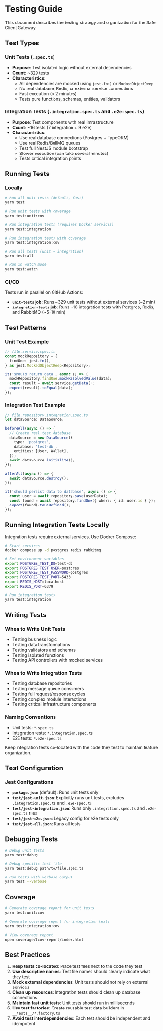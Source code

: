 # Testing Guide

This document describes the testing strategy and organization for the Safe Client Gateway.

## Test Types

### Unit Tests (`.spec.ts`)

- **Purpose**: Test isolated logic without external dependencies
- **Count**: ~329 tests
- **Characteristics**:
  - All dependencies are mocked using `jest.fn()` or `MockedObjectDeep`
  - No real database, Redis, or external service connections
  - Fast execution (< 2 minutes)
  - Tests pure functions, schemas, entities, validators

### Integration Tests (`.integration.spec.ts` and `.e2e-spec.ts`)

- **Purpose**: Test components with real infrastructure
- **Count**: ~16 tests (7 integration + 9 e2e)
- **Characteristics**:
  - Use real database connections (Postgres + TypeORM)
  - Use real Redis/BullMQ queues
  - Test full NestJS module bootstrap
  - Slower execution (can take several minutes)
  - Tests critical integration points

## Running Tests

### Locally

```bash
# Run all unit tests (default, fast)
yarn test

# Run unit tests with coverage
yarn test:unit:cov

# Run integration tests (requires Docker services)
yarn test:integration

# Run integration tests with coverage
yarn test:integration:cov

# Run all tests (unit + integration)
yarn test:all

# Run in watch mode
yarn test:watch
```

### CI/CD

Tests run in parallel on GitHub Actions:

- **`unit-tests` job**: Runs ~329 unit tests without external services (~2 min)
- **`integration-tests` job**: Runs ~16 integration tests with Postgres, Redis, and RabbitMQ (~5-10 min)

## Test Patterns

### Unit Test Example

```typescript
// file.service.spec.ts
const mockRepository = {
  findOne: jest.fn(),
} as jest.MockedObjectDeep<Repository>;

it('should return data', async () => {
  mockRepository.findOne.mockResolvedValue(data);
  const result = await service.getData();
  expect(result).toEqual(data);
});
```

### Integration Test Example

```typescript
// file.repository.integration.spec.ts
let dataSource: DataSource;

beforeAll(async () => {
  // Create real test database
  dataSource = new DataSource({
    type: 'postgres',
    database: 'test-db',
    entities: [User, Wallet],
  });
  await dataSource.initialize();
});

afterAll(async () => {
  await dataSource.destroy();
});

it('should persist data to database', async () => {
  const user = await repository.save(userData);
  const found = await repository.findOne({ where: { id: user.id } });
  expect(found).toBeDefined();
});
```

## Running Integration Tests Locally

Integration tests require external services. Use Docker Compose:

```bash
# Start services
docker compose up -d postgres redis rabbitmq

# Set environment variables
export POSTGRES_TEST_DB=test-db
export POSTGRES_TEST_USER=postgres
export POSTGRES_TEST_PASSWORD=postgres
export POSTGRES_TEST_PORT=5433
export REDIS_HOST=localhost
export REDIS_PORT=6379

# Run integration tests
yarn test:integration
```

## Writing Tests

### When to Write Unit Tests

- Testing business logic
- Testing data transformations
- Testing validators and schemas
- Testing isolated functions
- Testing API controllers with mocked services

### When to Write Integration Tests

- Testing database repositories
- Testing message queue consumers
- Testing full request/response cycles
- Testing complex module interactions
- Testing critical infrastructure components

### Naming Conventions

- Unit tests: `*.spec.ts`
- Integration tests: `*.integration.spec.ts`
- E2E tests: `*.e2e-spec.ts`

Keep integration tests co-located with the code they test to maintain feature organization.

## Test Configuration

### Jest Configurations

- **`package.json`** (default): Runs unit tests only
- **`test/jest-unit.json`**: Explicitly runs unit tests, excludes `.integration.spec.ts` and `.e2e-spec.ts`
- **`test/jest-integration.json`**: Runs only `.integration.spec.ts` and `.e2e-spec.ts` files
- **`test/jest-e2e.json`**: Legacy config for e2e tests only
- **`test/jest-all.json`**: Runs all tests

## Debugging Tests

```bash
# Debug unit tests
yarn test:debug

# Debug specific test file
yarn test:debug path/to/file.spec.ts

# Run tests with verbose output
yarn test --verbose
```

## Coverage

```bash
# Generate coverage report for unit tests
yarn test:unit:cov

# Generate coverage report for integration tests
yarn test:integration:cov

# View coverage report
open coverage/lcov-report/index.html
```

## Best Practices

1. **Keep tests co-located**: Place test files next to the code they test
2. **Use descriptive names**: Test file names should clearly indicate what they test
3. **Mock external dependencies**: Unit tests should not rely on external services
4. **Clean up resources**: Integration tests should clean up database connections
5. **Maintain fast unit tests**: Unit tests should run in milliseconds
6. **Use test factories**: Create reusable test data builders in `__tests__/*.factory.ts`
7. **Avoid test interdependencies**: Each test should be independent and idempotent
